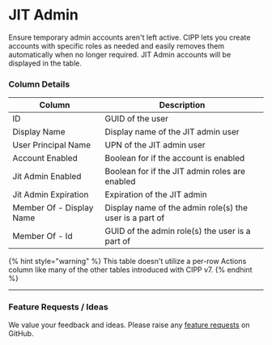 # JIT Admin

Ensure temporary admin accounts aren't left active. CIPP lets you create accounts with specific roles as needed and easily removes them automatically when no longer required. JIT Admin accounts will be displayed in the table.

### Column Details

| Column                   | Description                                             |
| ------------------------ | ------------------------------------------------------- |
| ID                       | GUID of the user                                        |
| Display Name             | Display name of the JIT admin user                      |
| User Principal Name      | UPN of the JIT admin user                               |
| Account Enabled          | Boolean for if the account is enabled                   |
| Jit Admin Enabled        | Boolean for if the JIT admin roles are enabled          |
| Jit Admin Expiration     | Expiration of the JIT admin                             |
| Member Of - Display Name | Display name of the admin role(s) the user is a part of |
| Member Of - Id           | GUID of the admin role(s) the user is a part of         |

{% hint style="warning" %}
This table doesn't utilize a per-row Actions column like many of the other tables introduced with CIPP v7.
{% endhint %}

***

### Feature Requests / Ideas

We value your feedback and ideas. Please raise any [feature requests](https://github.com/KelvinTegelaar/CIPP/issues/new?assignees=\&labels=enhancement%2Cno-priority\&projects=\&template=feature.yml\&title=%5BFeature+Request%5D%3A+) on GitHub.
